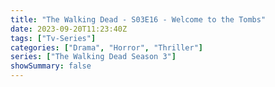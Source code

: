 ```yaml
---
title: "The Walking Dead - S03E16 - Welcome to the Tombs"
date: 2023-09-20T11:23:40Z
tags: ["Tv-Series"]
categories: ["Drama", "Horror", "Thriller"]
series: ["The Walking Dead Season 3"]
showSummary: false
---
```


  <mux-player stream-type="on-demand"
  src="https://kp3d-my.sharepoint.com/personal/ryoo_kp3d_onmicrosoft_com/_layouts/15/download.aspx?share=EeqoEqy8PWhEp2WSzT4-YoMB5dOCiZlua4WYpXUMJZX0Lg" metadata-video-title="The Walking Dead - S03E16 - Welcome to the Tombs" prefer-playback="mse" controls>
  </mux-player>
  
  
  <script src="https://cdn.jsdelivr.net/npm/@mux/mux-player"></script>
  
   <script id="dHa91ti6kROh2u34cvjhvKJCHZcLhKIMCvB9ytufkHg" type="application/ld+json">
 {
  "@context": "https://schema.org/",
  "@type": "VideoObject",
  "name": "The Walking Dead - S03E16 - Welcome to the Tombs",
  "contentUrl": "https://stream.mux.com/VcO0184uSr2aQX37RhMEWv1wqRIlws2jlhLnJ100KabFo.m3u8",
  "thumbnailUrl": "https://www.themoviedb.org/t/p/original/mu1zFlKK7pQbGbkCHDyRRQ6RMRW.jpg?width=314&fit_mode=preserve&time=25",
  "uploadDate": "2023-09-20T11:23:40Z",
}

</script>


